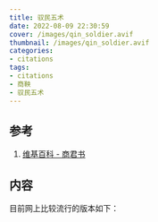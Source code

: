 ```yaml
---
title: 驭民五术
date: 2022-08-09 22:30:59
cover: /images/qin_soldier.avif
thumbnail: /images/qin_soldier.avif
categories:
- citations
tags:
- citations
- 商鞅
- 驭民五术
---
```

## 参考
1. [维基百科 - 商君书](https://zh.wikipedia.org/wiki/%E5%95%86%E5%90%9B%E4%B9%A6) 

## 内容
目前网上比较流行的版本如下：

> 